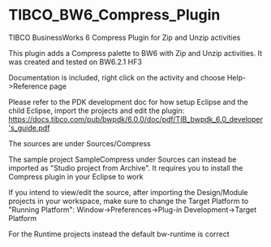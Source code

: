 # TIBCO_BW6_Compress_Plugin
TIBCO BusinessWorks 6 Compress Plugin for Zip and Unzip activities

This plugin adds a Compress palette to BW6 with Zip and Unzip activities. It was created and tested on BW6.2.1 HF3

Documentation is included, right click on the activity and choose Help->Reference page

Please refer to the PDK development doc for how setup Eclipse and the child Eclipse, import the projects and edit the plugin: https://docs.tibco.com/pub/bwpdk/6.0.0/doc/pdf/TIB_bwpdk_6.0_developer's_guide.pdf

The sources are under Sources/Compress

The sample project SampleCompress under Sources can instead be imported as "Studio project from Archive". It requires you to install the Compress plugin in your Eclipse to work

If you intend to view/edit the source, after importing the Design/Module projects in your workspace, make sure to change the Target Platform to "Running Platform": Window->Preferences->Plug-in Development->Target Platform

For the Runtime projects instead the default bw-runtime is correct